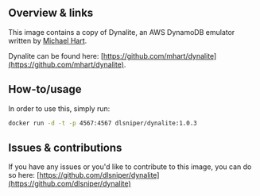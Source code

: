 ## Overview & links

This image contains a copy of Dynalite, an AWS DynamoDB emulator written by [Michael Hart](https://github.com/mhart).

Dynalite can be found here: [https://github.com/mhart/dynalite](https://github.com/mhart/dynalite).

## How-to/usage

In order to use this, simply run:

```bash
docker run -d -t -p 4567:4567 dlsniper/dynalite:1.0.3
```

## Issues & contributions

If you have any issues or you'd like to contribute to this image, you
can do so here: [https://github.com/dlsniper/dynalite](https://github.com/dlsniper/dynalite)
